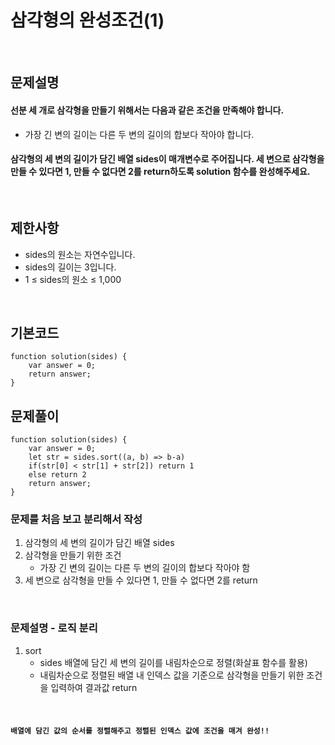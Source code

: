 # 삼각형의 완성조건(1)

<br>

## 문제설명
#### 선분 세 개로 삼각형을 만들기 위해서는 다음과 같은 조건을 만족해야 합니다.
* 가장 긴 변의 길이는 다른 두 변의 길이의 합보다 작아야 합니다.
#### 삼각형의 세 변의 길이가 담긴 배열 sides이 매개변수로 주어집니다. 세 변으로 삼각형을 만들 수 있다면 1, 만들 수 없다면 2를 return하도록 solution 함수를 완성해주세요.

<br>

## 제한사항
* sides의 원소는 자연수입니다.
* sides의 길이는 3입니다.
* 1 ≤ sides의 원소 ≤ 1,000

<br>

## 기본코드
```
function solution(sides) {
    var answer = 0;
    return answer;
}
```


## 문제풀이
```
function solution(sides) {
    var answer = 0;
    let str = sides.sort((a, b) => b-a)
    if(str[0] < str[1] + str[2]) return 1
    else return 2
    return answer;
}
```
### 문제를 처음 보고 분리해서 작성
1. 삼각형의 세 변의 길이가 담긴 배열 sides
2. 삼각형을 만들기 위한 조건
   - 가장 긴 변의 길이는 다른 두 변의 길이의 합보다 작아야 함
3. 세 변으로 삼각형을 만들 수 있다면 1, 만들 수 없다면 2를 return

<br>

### 문제설명 - 로직 분리
1. sort
   - sides 배열에 담긴 세 변의 길이를 내림차순으로 정렬(화살표 함수를 활용)
   - 내림차순으로 정렬된 배열 내 인덱스 값을 기준으로 삼각형을 만들기 위한 조건을 입력하여 결과값 return



<br>

#### `배열에 담긴 값의 순서를 정렬해주고 정렬된 인덱스 값에 조건을 매겨 완성!!`
